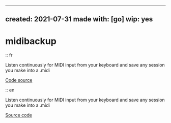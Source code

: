 ---
created: 2021-07-31
made with: [go]
wip: yes
----

# midibackup

:: fr

Listen continuously for MIDI input from your keyboard and save any session you make into a .midi

[Code source](https://github.com/ewen-lbh/midibackup)

:: en

Listen continuously for MIDI input from your keyboard and save any session you make into a .midi

[Source code](https://github.com/ewen-lbh/midibackup)

